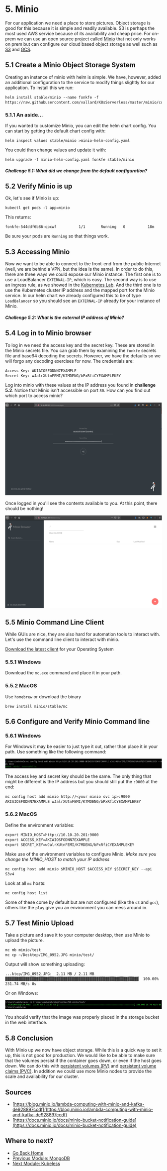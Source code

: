 # 5. Minio

For our application we need a place to store pictures.  Object storage is good for this because it is simple and readily available.  S3 is perhaps the most used AWS service because of its availability and cheap price.  For on-prem we can use an open source project called [Minio](https://minio.io/) that not only works on prem but can configure our cloud based object storage as well such as [S3](https://aws.amazon.com/s3/) and [GCS](https://cloud.google.com/storage/).  

## 5.1 Create a Minio Object Storage System

Creating an instance of minio with helm is simple. We have, however, added an additional configuration to the service to modify things slightly for our application.  To install this we run:

```
helm install stable/minio --name fonkfe -f https://raw.githubusercontent.com/vallard/K8sServerless/master/minio/config.yaml
```


### 5.1.1 An aside...
If you wanted to customize Minio, you can edit the helm chart config.  You can start by getting the default chart config with:

```
helm inspect values stable/minio >minio-helm-config.yaml
```
You could then change values and update it with:

```
helm upgrade -f minio-helm-config.yaml fonkfe stable/minio
```

##### Challenge 5.1: What did we change from the default configuration?

## 5.2 Verify Minio is up

Ok, let's see if Minio is up:

```
kubectl get pods -l app=minio
```

This returns:

```
fonkfe-544ddf6b86-qpcwf          1/1       Running   0          18m
```
Be sure your pods are `Running` so that things work.

## 5.3 Accessing Minio

Now we want to be able to connect to the front-end from the public Internet (well, we are behind a VPN, but the idea is the same).  In order to do this, there are three ways we could expose our Minio instance.  The first one is to use a LoadBalancer `EXTERNAL-IP`, which is easy. The second way is to use an ingress rule, as we showed in the [Kubernetes Lab](../kubernetes/README.md).  And the third one is to use the Kubernetes cluster IP address and the mapped port for the Minio service. In our helm chart we already configured this to be of type `LoadBalancer` so you should see an `EXTERNAL-IP` already for your instance of Minio.

##### Challenge 5.2: What is the external IP address of Minio?

## 5.4 Log in to Minio browser

To log in we need the access key and the secret key.  These are stored in the Minio secrets file.  You can grab them by examining the `fonkfe` secrets file and base64 decoding the secrets.  However, we have the defaults so we will forgo any decoding exercises for now.  The credentials are:

```
Access Key: AKIAIOSFODNN7EXAMPLE
Secret Key: wJalrXUtnFEMI/K7MDENG/bPxRfiCYEXAMPLEKEY
```


Log into minio with these values at the IP address you found in __challenge 5.2__.  Notice that Minio isn't accessible on port `80`.  How can you find out which port to access minio?

![minio](../images/minio01.png)

Once logged in you'll see the contents available to you. At this point, there should be nothing!

![minio inside](../images/minio02.png)

## 5.5 Minio Command Line Client

While GUIs are nice, they are also hard for automation tools to interact with.  Let's use the command line client to interact with minio.

[Download the latest client](https://docs.minio.io/docs/minio-client-complete-guide) for your Operating System

### 5.5.1 Windows

Download the `mc.exe` command and place it in your path.

### 5.5.2 MacOS

Use `homebrew` or download the binary

```
brew install minio/stable/mc
```

## 5.6 Configure and Verify Minio Command line

### 5.6.1 Windows

For Windows it may be easier to just type it out, rather than place it in your path.  Use something like the following command:

![windows mc config](../images/minio03.png)

The access key and secret key should be the same.  The only thing that might be different is the IP address but you should still put the `:9000` at the end:

```
mc config host add minio http://<your minio svc ip>:9000 AKIAIOSFODNN7EXAMPLE wJalrXUtnFEMI/K7MDENG/bPxRfiCYEXAMPLEKEY
```

### 5.6.2 MacOS

Define the environment variables:

```
export MINIO_HOST=http://10.10.20.201:9000
export ACCESS_KEY=AKIAIOSFODNN7EXAMPLE
export SECRET_KEY=wJalrXUtnFEMI/K7MDENG/bPxRfiCYEXAMPLEKEY
```

Make use of the environment variables to configure Minio.  _Make sure you change the MINIO\_HOST to match your IP address_

```
mc config host add minio $MINIO_HOST $ACCESS_KEY $SECRET_KEY --api S3v4
```

Look at all `mc` hosts:

```
mc config host list
```

Some of these come by default but are not configured (like the `s3` and `gcs`), others like the `play` give you an environment you can mess around in.


## 5.7 Test Minio Upload

Take a picture and save it to your computer desktop, then use Minio to upload the picture.

```
mc mb minio/test
mc cp ~/Desktop/IMG_0952.JPG minio/test/
```

Output will show something uploading:

```
...ktop/IMG_0952.JPG:  2.11 MB / 2.11 MB  ▓▓▓▓▓▓▓▓▓▓▓▓▓▓▓▓▓▓▓▓▓▓▓▓▓▓▓▓▓▓▓▓▓▓▓▓▓▓▓▓▓▓▓▓▓▓▓▓▓▓▓▓▓▓▓▓▓▓▓▓  100.00% 231.74 MB/s 0s
```

Or on Windows:

![mc upload windows](../images/minio04.png)

You should verify that the image was properly placed in the storage bucket in the web interface. 

## 5.8 Conclusion

With Minio up we now have object storage.  While this is a quick way to set it up, this is not good for production.  We would like to be able to make sure that the volumes persist if the container goes down, or even if the host goes down.  We can do this with [persistent volumes (PV)](https://kubernetes.io/docs/concepts/storage/persistent-volumes/) and [persistent volume claims (PVC)](https://kubernetes.io/docs/concepts/storage/persistent-volumes/#persistentvolumeclaims).  In addition we could use more Minio nodes to provide the scale and availability for our cluster.

## Sources

* [https://blog.minio.io/lambda-computing-with-minio-and-kafka-de928897ccdf](https://blog.minio.io/lambda-computing-with-minio-and-kafka-de928897ccdf)
* [https://docs.minio.io/docs/minio-bucket-notification-guide](https://docs.minio.io/docs/minio-bucket-notification-guide)

## Where to next?

* [Go Back Home](../README.md)
* [Previous Module: MongoDB](../mongo/README.md)
* [Next Module: Kubeless](../kubeless/README.md)
